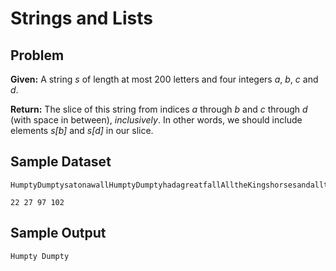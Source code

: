 
Strings and Lists
=================


Problem
-------

**Given:** A string *s* of length at most 200 letters and four integers *a*, *b*, *c* and *d*.

**Return:** The slice of this string from indices *a* through *b* and *c* through *d* (with space in between), *inclusively*. 
In other words, we should include elements *s[b]* and *s[d]* in our slice.


Sample Dataset
--------------
```
HumptyDumptysatonawallHumptyDumptyhadagreatfallAlltheKingshorsesandalltheKingsmenCouldntputHumptyDumptyinhisplaceagain.

22 27 97 102
```

Sample Output
-------------

```
Humpty Dumpty
```
